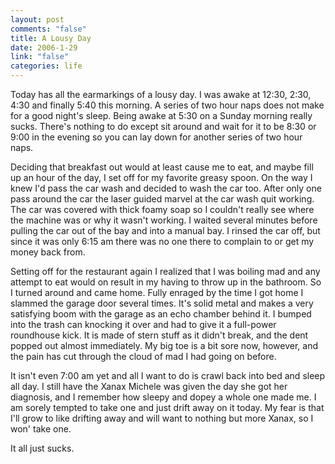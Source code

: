 ```yaml
--- 
layout: post
comments: "false"
title: A Lousy Day
date: 2006-1-29
link: "false"
categories: life
---
```

Today has all the earmarkings of a lousy day. I was awake at 12:30, 2:30, 4:30 and finally 5:40 this morning. A series of two hour naps does not make for a good night's sleep. Being awake at 5:30 on a Sunday morning really sucks. There's nothing to do except sit around and wait for it to be 8:30 or 9:00 in the evening so you can lay down for another series of two hour naps.

Deciding that breakfast out would at least cause me to eat, and maybe fill up an hour of the day, I set off for my favorite greasy spoon. On the way I knew I'd pass the car wash and decided to wash the car too. After only one pass around the car the laser guided marvel at the car wash quit working. The car was covered with thick foamy soap so I couldn't really see where the machine was or why it wasn't working. I waited several minutes before pulling the car out of the bay and into a manual bay. I rinsed the car off, but since it was only 6:15 am there was no one there to complain to or get my money back from.

Setting off for the restaurant again I realized that I was boiling mad and any attempt to eat would on result in my having to throw up in the bathroom. So I turned around and came home. Fully enraged by the time I got home I slammed the garage door several times. It's solid metal and makes a very satisfying boom with the garage as an echo chamber behind it. I bumped into the trash can knocking it over and had to give it a full-power roundhouse kick. It is made of stern stuff as it didn't break, and the dent popped out almost immediately. My big toe is a bit sore now, however, and the pain has cut through the cloud of mad I had going on before.

It isn't even 7:00 am yet and all I want to do is crawl back into bed and sleep all day. I still have the Xanax Michele was given the day she got her diagnosis, and I remember how sleepy and dopey a whole one made me. I am sorely tempted to take one and just drift away on it today. My fear is that I'll grow to like drifting away and will want to nothing but more Xanax, so I won' take one.

It all just sucks.
